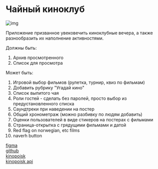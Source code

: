 # Чайный киноклуб

![img](https://mir-s3-cdn-cf.behance.net/project_modules/max_1200/3719ec13417329.5627bb2646088.jpg)

Приложение призванное увековечить киноклубные вечера, а также
разнообразить их наполнение активностями.


Должны быть:
1. Архив просмотренного
2. Список для просмотра

Может быть:
1. Игровой выбор фильмов (рулетка, турнир, квиз по фильмам)
2. Добавить рубрику "Угадай кино"
3. Список выпитого чая
4. Роли гостей - сделать без паролей, просто выбор из предустановленного списка
5. Саундтреки при наведении на постер
6. Общий хронометраж (можно разбивку по людям добавить)
7. Оценки пользователей в виде стикеров на постерах с фильмами
8. Страница-открытка с грядущими фильмами и датой
9. Red flag on norwegian, etc films
10. naverh button


[figma](https://www.figma.com/design/iEelBzbgfnGmk810JXHGGn/%D0%BA%D0%B8%D0%BD%D0%BE%D0%BA%D0%BB%D1%83%D0%B1?node-id=0-1&node-type=canvas&t=ZwrMRzvz8z7EbmCr-0)  
[github](https://github.com/bet55/-)  
[kinopoisk](https://www.kinopoisk.ru/mykp/folders/4583/?format=posters&limit=50)  
[kinopoisk api](https://api.kinopoisk.dev/documentation#/)